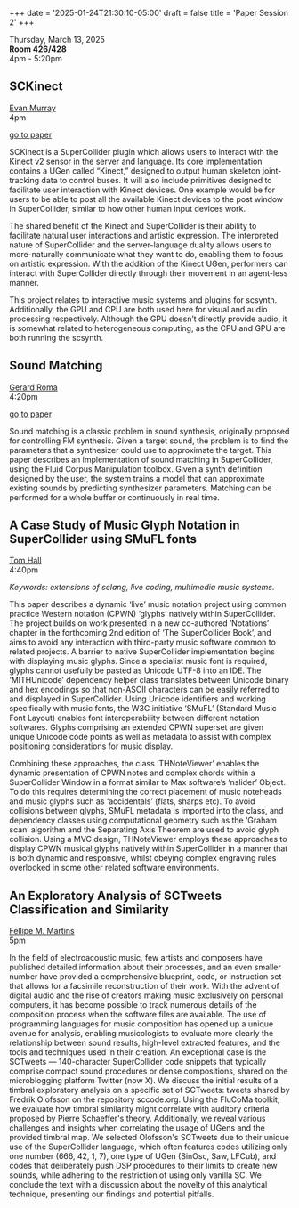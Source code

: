 
+++
date = '2025-01-24T21:30:10-05:00'
draft = false
title = 'Paper Session 2'
+++

Thursday, March 13, 2025  
**Room 426/428**  
4pm - 5:20pm  

## SCKinect

[Evan Murray](/bios/#evan-murray)  
4pm

[go to paper](/papers/Murray.pdf)

SCKinect is a SuperCollider plugin which allows users to interact with the Kinect v2 sensor in the server and language. Its core implementation contains a UGen called “Kinect,” designed to output human skeleton joint-tracking data to control buses. It will also include primitives designed to facilitate user interaction with Kinect devices. One example would be for users to be able to post all the available Kinect devices to the post window in SuperCollider, similar to how other human input devices work.

The shared benefit of the Kinect and SuperCollider is their ability to facilitate natural user interactions and artistic expression. The interpreted nature of SuperCollider and the server-language duality allows users to more-naturally communicate what they want to do, enabling them to focus on artistic expression. With the addition of the Kinect UGen, performers can interact with SuperCollider directly through their movement in an agent-less manner.

This project relates to interactive music systems and plugins for scsynth. Additionally, the GPU and CPU are both used here for visual and audio processing respectively. Although the GPU doesn’t directly provide audio, it is somewhat related to heterogeneous computing, as the CPU and GPU are both running the scsynth.

## Sound Matching

[Gerard Roma](/bios/#gerard-roma)  
4:20pm

[go to paper](/papers/Roma.pdf)

Sound matching is a classic problem in sound synthesis, originally proposed for controlling FM synthesis. Given a target sound, the problem is to find the parameters that a synthesizer could use to approximate the target. This paper describes an implementation of sound matching in SuperCollider, using the Fluid Corpus Manipulation toolbox. Given a synth definition designed by the user, the system trains a model that can approximate existing sounds by predicting synthesizer parameters. Matching can be performed for a whole buffer or continuously in real time.

## A Case Study of Music Glyph Notation in SuperCollider using SMuFL fonts

[Tom Hall](/bios/#tom-hall)  
4:40pm

*Keywords: extensions of sclang, live coding, multimedia music systems.*

This paper describes a dynamic ‘live’ music notation project using common practice Western notation (CPWN) ‘glyphs’ natively within SuperCollider. The project builds on work presented in a new co-authored ‘Notations’ chapter in the forthcoming 2nd edition of ‘The SuperCollider Book’, and aims to avoid any interaction with third-party music software common to related projects. A barrier to native SuperCollider implementation begins with displaying music glyphs. Since a specialist music font is required, glyphs cannot usefully be pasted as Unicode UTF-8 into an IDE. The ‘MITHUnicode’ dependency helper class translates between Unicode binary and hex encodings so that non-ASCII characters can be easily referred to and displayed in SuperCollider. Using Unicode identifiers and working specifically with music fonts, the W3C initiative ‘SMuFL’ (Standard Music Font Layout) enables font interoperability between different notation softwares. Glyphs comprising an extended CPWN superset are given unique Unicode code points as well as metadata to assist with complex positioning considerations for music display.

Combining these approaches, the class ‘THNoteViewer’ enables the dynamic presentation of CPWN notes and complex chords within a SuperCollider Window in a format similar to Max software’s ‘nslider’ Object. To do this requires determining the correct placement of music noteheads and music glyphs such as ‘accidentals’ (flats, sharps etc). To avoid collisions between glyphs, SMuFL metadata is imported into the class, and dependency classes using computational geometry such as the ‘Graham scan’ algorithm and the Separating Axis Theorem are used to avoid glyph collision. Using a MVC design, THNoteViewer employs these approaches to display CPWN musical glyphs natively within SuperCollider in a manner that is both dynamic and responsive, whilst obeying complex engraving rules overlooked in some other related software environments.

## An Exploratory Analysis of SCTweets Classification and Similarity

[Fellipe M. Martins](/bios/#fellipe-m.-martins)  
5pm

In the field of electroacoustic music, few artists and composers have published detailed information about their processes, and an even smaller number have provided a comprehensive blueprint, code, or instruction set that allows for a facsimile reconstruction of their work. With the advent of digital audio and the rise of creators making music exclusively on personal computers, it has become possible to track numerous details of the composition process when the software files are available. The use of programming languages for music composition has opened up a unique avenue for analysis, enabling musicologists to evaluate more clearly the relationship between sound results, high-level extracted features, and the tools and techniques used in their creation. An exceptional case is the SCTweets — 140-character SuperCollider code snippets that typically comprise compact sound procedures or dense compositions, shared on the microblogging platform Twitter (now X). We discuss the initial results of a timbral exploratory analysis on a specific set of SCTweets: tweets shared by Fredrik Olofsson on the repository sccode.org. Using the FluCoMa toolkit, we evaluate how timbral similarity might correlate with auditory criteria proposed by Pierre Schaeffer's theory. Additionally, we reveal various challenges and insights when correlating the usage of UGens and the provided timbral map. We selected Olofsson's SCTweets due to their unique use of the SuperCollider language, which often features codes utilizing only one number (666, 42, 1, 7), one type of UGen (SinOsc, Saw, LFCub), and codes that deliberately push DSP procedures to their limits to create new sounds, while adhering to the restriction of using only vanilla SC. We conclude the text with a discussion about the novelty of this analytical technique, presenting our findings and potential pitfalls.


